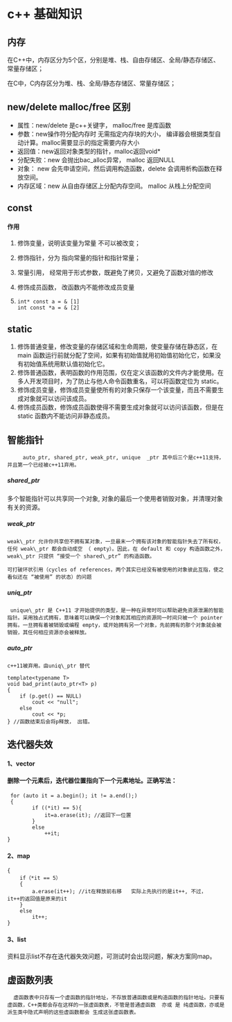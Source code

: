 # c++ 基础知识

## 内存

在C++中，内存区分为5个区，分别是堆、栈、自由存储区、全局/静态存储区、常量存储区；

在C中，C内存区分为堆、栈、全局/静态存储区、常量存储区；

## new/delete  malloc/free 区别

* 属性：new/delete 是c++关键字， malloc/free 是库函数
* 参数：new操作符分配内存时 无需指定内存块的大小， 编译器会根据类型自动计算。malloc需要显示的指定需要内存大小
* 返回值：new返回对象类型的指针，malloc返回void\*
* 分配失败：new 会抛出bac\_alloc异常， malloc 返回NULL
* 对象： new 会先申请空间，然后调用构造函数，delete 会调用析构函数在释放空间。
* 内存区域：new 从自由存储区上分配内存空间。 malloc 从栈上分配空间

## const

#### 作用

1. 修饰变量，说明该变量为常量 不可以被改变；
2. 修饰指针，分为 指向常量的指针和指针常量；
3. 常量引用， 经常用于形式参数，既避免了拷贝，又避免了函数对值的修改
4. 修饰成员函数， 改函数内不能修改成员变量

5. ```
   int* const a = & [1]
   int const *a = & [2]
   ```

## static

1. 修饰普通变量，修改变量的存储区域和生命周期，使变量存储在静态区，在 main 函数运行前就分配了空间，如果有初始值就用初始值初始化它，如果没有初始值系统用默认值初始化它。
2. 修饰普通函数，表明函数的作用范围，仅在定义该函数的文件内才能使用。在多人开发项目时，为了防止与他人命令函数重名，可以将函数定位为 static。
3. 修饰成员变量，修饰成员变量使所有的对象只保存一个该变量，而且不需要生成对象就可以访问该成员。
4. 修饰成员函数，修饰成员函数使得不需要生成对象就可以访问该函数，但是在 static 函数内不能访问非静态成员。

## 智能指针

```
     auto_ptr, shared_ptr, weak_ptr, unique  _ptr 其中后三个是c++11支持，并且第一个已经被c++11弃用。
```

##### shared\_ptr

多个智能指针可以共享同一个对象, 对象的最后一个使用者销毁对象，并清理对象有关的资源。

##### weak\_ptr

```
weak\_ptr 允许你共享但不拥有某对象，一旦最末一个拥有该对象的智能指针失去了所有权，任何 weak\_ptr 都会自动成空 （ empty）。因此，在 default 和 copy 构造函数之外，weak\_ptr 只提供 “接受一个 shared\_ptr” 的构造函数。

可打破环状引用（cycles of references，两个其实已经没有被使用的对象彼此互指，使之看似还在 “被使用” 的状态）的问题  
```

##### uniq\_ptr

```
 unique\_ptr 是 C++11 才开始提供的类型，是一种在异常时可以帮助避免资源泄漏的智能指针。采用独占式拥有，意味着可以确保一个对象和其相应的资源同一时间只被一个 pointer 拥有。一旦拥有着被销毁或编程 empty，或开始拥有另一个对象，先前拥有的那个对象就会被销毁，其任何相应资源亦会被释放。
```

##### auto\_ptr

```
c++11被弃用。由uniq\_ptr 替代
```

```
template<typename T>
void bad_print(auto_ptr<T> p)
{
    if (p.get() == NULL)
        cout << "null";
    else
        cout << *p;
} //函数结束后会将p释放， 出错。
```

## 迭代器失效

#### 1、vector

#### 删除一个元素后，迭代器位置指向下一个元素地址。正确写法：

```
 for (auto it = a.begin(); it != a.end();)
 {
        if ((*it) == 5){
            it=a.erase(it); //返回下一位置
        }
        else
            ++it;    
}
```

#### 2、map

```
{
    if（*it == 5）
    {
        a.erase(it++); //it在释放前右移   实际上先执行的是it++, 不过， it++的返回值是原来的it
    }
    else
        it++;
}
```

#### 3、list

资料显示list不存在迭代器失效问题，可测试时会出现问题，解决方案同map。

## 虚函数列表

      虚函数表中只存有一个虚函数的指针地址，不存放普通函数或是构造函数的指针地址。只要有虚函数，C++类都会存在这样的一张虚函数表，不管是普通虚函数  亦或 是 纯虚函数，亦或是 派生类中隐式声明的这些虚函数都会 生成这张虚函数表。



